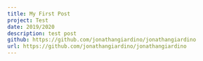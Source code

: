 ```yaml
---
title: My First Post
project: Test
date: 2019/2020
description: test post
github: https://github.com/jonathangiardino/jonathangiardino
url: https://github.com/jonathangiardino/jonathangiardino
---
```

